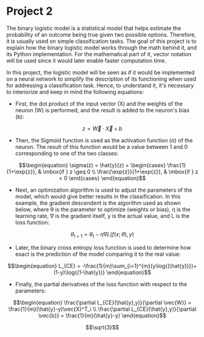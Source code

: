 # Project 2
The binary logistic model is a statistical model that helps estimate the probability of an outcome being true given two possible options. Therefore, it is usually used on simple classification tasks. The goal of this project is to explain how the binary logistic model works through the math behind it, and its Python implementation. For the mathematical part of it, vector notation will be used since it would later enable faster computation time.

In this project, the logistic model will be seen as if it would be implemented on a neural network to simplify the description of its functioning when used for addressing a classification task. Hence, to understand it, it's necessary to interiorize and keep in mind the following equations:

* First, the dot product of the input vector (X) and the weights of the neuron (W) is performed, and the result is added to the neuron's bias (b): 

```math
\begin{equation}
z = \vec{W} \cdot \vec{X} + b
\end{equation}
```

* Then, the Sigmoid function is used as the activation function (σ) of the neuron. The result of this function would be a value between 1 and 0 corresponding to one of the two classes:

```math
\begin{equation}
\sigma(z) = \hat{y}(z) =
\begin{cases} 
\frac{1}{1+\exp{z}}, & \mbox{if } z \geq 0
\\
\frac{\exp{z}}{1+\exp{z}}, & \mbox{if } z < 0
\end{cases}
\end{equation}
```

* Next, an optimization algorithm is used to adjust the parameters of the model, which would give better results in the classification. In this example, the gradient descendent is the algorithm used as shown below, where θ is the parameter to optimize (weights or bias), η is the learning rate, ∇ is the gradient itself, y is the actual value, and L is the loss function:

```math
\begin{equation}
\theta_{t+1} = \theta_{t} - \eta\nabla{L(f(x;\theta),y)}
\end{equation}
```

* Later, the binary cross entropy loss function is used to determine how exact is the prediction of the model comparing it to the real value:

```math
\begin{equation}
L_{CE} = -\frac{1}{m}\sum_{i=1}^{m}{y\log{(\hat{y})}}+(1-y)\log{(1-\hat{y})}
\end{equation}
```

* Finally, the partial derivatives of the loss function with respect to the parameters:

```math
\begin{equation}
\frac{\partial L_{CE}(\hat{y},y)}{\partial \vec{W}}
=
\frac{1}{m}(\hat{y}-y)\vec{X}^T_i
\\
\frac{\partial L_{CE}(\hat{y},y)}{\partial \vec{b}}
=
\frac{1}{m}(\hat{y}-y)
\end{equation}
```

```math
\sqrt{3}
```